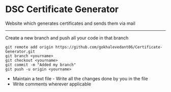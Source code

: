 # DSC Certificate Generator
Website which generates certificates and sends them via mail

---
Create a new branch and push all your code in that branch
```
git remote add origin https://github.com/gokhalevedant06/Certificate-Generator.git
git branch <yourname>
git checkout <yourname>
git commit -m "Added my branch"
git push -u origin <yourname>
```
- Maintain a text file - Write all the changes done by you in the file 
- Write comments wherever applicable

